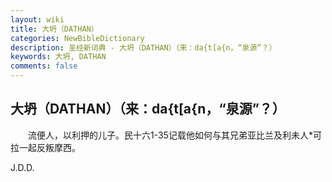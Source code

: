 ```yaml
---
layout: wiki
title: 大坍（DATHAN）
categories: NewBibleDictionary
description: 圣经新词典 - 大坍（DATHAN）（来：da{t[a{n，“泉源”？）
keywords: 大坍, DATHAN
comments: false
---
```


## 大坍（DATHAN）（来：da{t[a{n，“泉源”？）

　　流便人，以利押的儿子。民十六1-35记载他如何与其兄弟亚比兰及利未人*可拉一起反叛摩西。

J.D.D.








